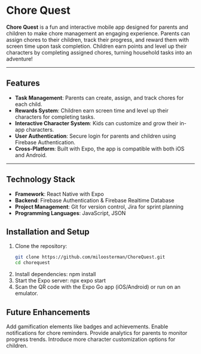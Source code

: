 # Chore Quest

**Chore Quest** is a fun and interactive mobile app designed for parents and children to make chore management an engaging experience. Parents can assign chores to their children, track their progress, and reward them with screen time upon task completion. Children earn points and level up their characters by completing assigned chores, turning household tasks into an adventure!

---

## Features

- **Task Management**: Parents can create, assign, and track chores for each child.
- **Rewards System**: Children earn screen time and level up their characters for completing tasks.
- **Interactive Character System**: Kids can customize and grow their in-app characters.
- **User Authentication**: Secure login for parents and children using Firebase Authentication.
- **Cross-Platform**: Built with Expo, the app is compatible with both iOS and Android.

---

## Technology Stack

- **Framework**: React Native with Expo
- **Backend**: Firebase Authentication & Firebase Realtime Database
- **Project Management**: Git for version control, Jira for sprint planning
- **Programming Languages**: JavaScript, JSON

## Installation and Setup

1. Clone the repository:
   ```bash
   git clone https://github.com/miloosterman/ChoreQuest.git
   cd chorequest
2. Install dependencies:
   npm install
3. Start the Expo server:
   npx expo start
5. Scan the QR code with the Expo Go app (iOS/Android) or run on an emulator.

## Future Enhancements
Add gamification elements like badges and achievements.
Enable notifications for chore reminders.
Provide analytics for parents to monitor progress trends.
Introduce more character customization options for children.
